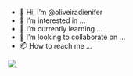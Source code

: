 - 👋 Hi, I’m @oliveiradienifer
- 👀 I’m interested in ...
- 🌱 I’m currently learning ...
- 💞️ I’m looking to collaborate on ...
- 📫 How to reach me ...

![](https://tenor.com/pt-BR/view/blackpink-kpop-crying-sus-gif-25167620).
